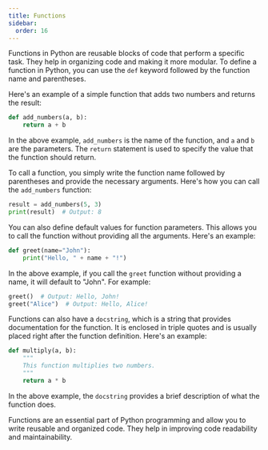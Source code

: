 ```yaml
---
title: Functions
sidebar:
  order: 16
---
```

Functions in Python are reusable blocks of code that perform a specific task. They help in organizing code and making it more modular. To define a function in Python, you can use the `def` keyword followed by the function name and parentheses.

Here's an example of a simple function that adds two numbers and returns the result:

```python
def add_numbers(a, b):
    return a + b
```

In the above example, `add_numbers` is the name of the function, and `a` and `b` are the parameters. The `return` statement is used to specify the value that the function should return.

To call a function, you simply write the function name followed by parentheses and provide the necessary arguments. Here's how you can call the `add_numbers` function:

```python
result = add_numbers(5, 3)
print(result)  # Output: 8
```

You can also define default values for function parameters. This allows you to call the function without providing all the arguments. Here's an example:

```python
def greet(name="John"):
    print("Hello, " + name + "!")
```

In the above example, if you call the `greet` function without providing a name, it will default to "John". For example:

```python
greet()  # Output: Hello, John!
greet("Alice")  # Output: Hello, Alice!
```

Functions can also have a `docstring`, which is a string that provides documentation for the function. It is enclosed in triple quotes and is usually placed right after the function definition. Here's an example:

```python
def multiply(a, b):
    """
    This function multiplies two numbers.
    """
    return a * b
```

In the above example, the `docstring` provides a brief description of what the function does.

Functions are an essential part of Python programming and allow you to write reusable and organized code. They help in improving code readability and maintainability.
